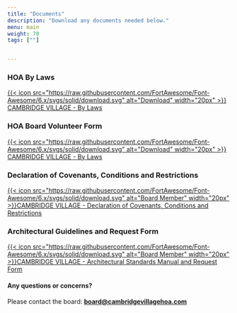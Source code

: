 ```yaml
---
title: "Documents"
description: "Download any documents needed below."
menu: main
weight: 70
tags: [""]


---
```


### HOA By Laws

[{{< icon src="https://raw.githubusercontent.com/FortAwesome/Font-Awesome/6.x/svgs/solid/download.svg" alt="Download" width="20px" >}} CAMBRIDGE VILLAGE - By Laws](/images/ByLaws.pdf)

### HOA Board Volunteer Form

[{{< icon src="https://raw.githubusercontent.com/FortAwesome/Font-Awesome/6.x/svgs/solid/download.svg" alt="Download" width="20px" >}} CAMBRIDGE VILLAGE - By Laws](/images/HOA_Board_Volunteer_Form.docx)

### Declaration of Covenants, Conditions and Restrictions

[{{< icon src="https://raw.githubusercontent.com/FortAwesome/Font-Awesome/6.x/svgs/solid/download.svg" alt="Board Member" width="20px" >}}CAMBRIDGE VILLAGE - Declaration of Covenants, Conditions and Restrictions](/images/DCR.pdf)

### Architectural Guidelines and Request Form

[{{< icon src="https://raw.githubusercontent.com/FortAwesome/Font-Awesome/6.x/svgs/solid/download.svg" alt="Board Member" width="20px" >}}CAMBRIDGE VILLAGE - Architectural Standards Manual and Request Form](/images/ArchitecturalGuidelinesAndForm.pdf)

#### Any questions or concerns? 

Please contact the board:
__<board@cambridgevillagehoa.com>__


